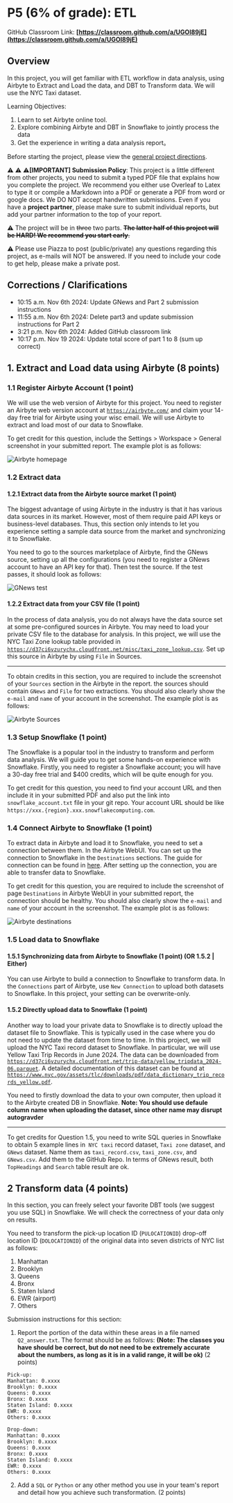 # P5 (6% of grade): ETL
GitHub Classroom Link: **[https://classroom.github.com/a/UGOl89jE](https://classroom.github.com/a/UGOl89jE)**

## Overview
In this project, you will get familiar with ETL workflow in data analysis, using Airbyte to Extract and Load the data, and DBT to Transform data. We will use the NYC Taxi dataset.

Learning Objectives:
1. Learn to set Airbyte online tool.
2. Explore combining Airbyte and DBT in Snowflake to jointly process the data
3. Get the experience in writing a data analysis report。

Before starting the project, please view the [general project directions](https://github.com/CS639-Data-Management-for-Data-Science/f24/blob/main/projects.md).

:warning: :warning:  :warning:**[IMPORTANT] Submission Policy**: This project is a little different from other projects, you need to submit a typed PDF file that explains how you complete the project. We recommend you either use Overleaf to Latex to type it or compile a Markdown into a PDF or generate a PDF from word or google docs. We DO NOT accept handwritten submissions. Even if you have a **project partner**, please make sure to submit individual reports, but add your partner information to the top of your report.

⚠️ The project will be in ~~three~~ two parts. ~~**The latter half of this project will be HARD! We recommend you start early**.~~

⚠️ Please use Piazza to post (public/private) any questions regarding this project, as e-mails will NOT be answered. If you need to include your code to get help, please make a private post.

## Corrections / Clarifications
- 10:15 a.m. Nov 6th 2024: Update GNews and Part 2 submission instructions
- 11:55 a.m. Nov 6th 2024: Delete part3 and update submission instructions for Part 2
- 3:21 p.m. Nov 6th 2024: Added GitHub classroom link
- 10:17 p.m. Nov 19 2024: Update total score of part 1 to 8 (sum up correct)


## 1. Extract and Load data using Airbyte (8 points)

### 1.1 Register Airbyte Account (1 point)

We will use the web version of Airbyte for this project. You need to register an Airbyte web version account at [`https://airbyte.com/`](https://airbyte.com/) and claim your 14-day free trial for Airbyte using your wisc email. We will use Airbyte to extract and load most of our data to Snowflake. 

To get credit for this question, include the Settings > Workspace > General screenshot in your submitted report. The example plot is as follows:

![Airbyte homepage](./plots/AirByte_homepage.png)



### 1.2 Extract data

#### 1.2.1 Extract data from the Airbyte source market (1 point)

The biggest advantage of using Airbyte in the industry is that it has various data sources in its market. However, most of them require paid API keys or business-level databases. Thus, this section only intends to let you experience setting a sample data source from the market and synchronizing it to Snowflake. 

You need to go to the sources marketplace of Airbyte, find the GNews source, setting up all the configurations (you need to register a GNews account to have an API key for that). Then test the source. If the test passes, it should look as follows:

![GNews test](./plots/GNews_test.png)

#### 1.2.2 Extract data from your CSV file (1 point)

In the process of data analysis, you do not always have the data source set at some pre-configured sources in Airbyte. You may need to load your private CSV file to the database for analysis. In this project, we will use the NYC Taxi Zone lookup table provided in [`https://d37ci6vzurychx.cloudfront.net/misc/taxi_zone_lookup.csv`](https://d37ci6vzurychx.cloudfront.net/misc/taxi_zone_lookup.csv). Set up this source in Airbyte by using `File` in Sources.

---

To obtain credits in this section, you are required to include the screenshot of your `Sources` section in the Airbyte in the report. the sources should contain `GNews` and `File` for two extractions. You should also clearly show the `e-mail` and `name` of your account in the screenshot. The example plot is as follows:

![Airbyte Sources](./plots/AirByte_sources.png)

### 1.3 Setup Snowflake (1 point)

The Snowflake is a popular tool in the industry to transform and perform data analysis. We will guide you to get some hands-on experience with Snowflake. Firstly, you need to register a Snowflake account; you will have a 30-day free trial and $400 credits, which will be quite enough for you. 

To get credit for this question, you need to find your account URL and then include it in your submitted PDF and also put the link into `snowflake_account.txt` file in your git repo. Your account URL should be like `https://xxx.{region}.xxx.snowflakecomputing.com`.

### 1.4 Connect Airbyte to Snowflake (1 point)

To extract data in Airbyte and load it to Snowflake, you need to set a connection between them. In the Airbyte WebUI. You can set up the connection to Snowflake in the `Destinations` sections. The guide for connection can be found in [here](https://docs.airbyte.com/integrations/destinations/snowflake?_gl=1*6fqg41*_gcl_aw*R0NMLjE3Mjk1MjI4MTEuQ2owS0NRanc5OWU0QmhEaUFSSXNBSVNFN1BfYWZuTEtHN3BlUWxlbmZXOW14Q0otaXRwWG0zV0xsM1pjeGpjQWt6bE9sQS1oNTFZODE5a2FBc3lIRUFMd193Y0I.*_gcl_au*NzUxMzA5NTcyLjE3MjkwMDUxMzUuMzk0OTIyMjM4LjE3MzAzMTIyMDEuMTczMDMxMjcyMQ..). After setting up the connection, you are able to transfer data to Snowflake.

To get credit for this question, you are required to include the screenshot of page `Destinations` in Airbyte WebUI in your submitted report, the connection should be healthy. You should also clearly show the `e-mail` and `name` of your account in the screenshot. The example plot is as follows:

![Airbyte destinations](./plots/AirByte_destinations.png)

### 1.5 Load data to Snowflake

#### 1.5.1 Synchronizing data from Airbyte to Snowflake (1 point) (OR 1.5.2 | Either)

You can use Airbyte to build a connection to Snowflake to transform data. In the `Connections` part of Airbyte, use `New Connection` to upload both datasets to Snowflake. In this project, your setting can be overwrite-only. 

#### 1.5.2 Directly upload data to Snowflake (1 point) 

Another way to load your private data to Snowflake is to directly upload the dataset file to Snowflake. This is typically used in the case where you do not need to update the dataset from time to time. In this project, we will upload the NYC Taxi record dataset to Snowflake. In particular, we will use  Yellow Taxi Trip Records in June 2024. The data can be downloaded from [`https://d37ci6vzurychx.cloudfront.net/trip-data/yellow_tripdata_2024-06.parquet`](https://d37ci6vzurychx.cloudfront.net/trip-data/yellow_tripdata_2024-06.parquet). A detailed documentation of this dataset can be found at [`https://www.nyc.gov/assets/tlc/downloads/pdf/data_dictionary_trip_records_yellow.pdf`](https://www.nyc.gov/assets/tlc/downloads/pdf/data_dictionary_trip_records_yellow.pdf). 

You need to firstly download the data to your own computer, then upload it to the Airbyte created DB in Snowflake. **Note: You should use defaule column name when uploading the dataset, since other name may disrupt autogravder**

---

To get credits for Question 1.5, you need to write SQL queries in Snowflake to obtain 5 example lines in` NYC taxi` record dataset, `Taxi zone` dataset, and `GNews` dataset. Name them as `taxi_record.csv`,  `taxi_zone.csv`, and `GNews.csv`. Add them to the GitHub Repo. In terms of GNews result, both `TopHeadings` and `Search` table result are ok.


## 2 Transform data (4 points)

In this section, you can freely select your favorite DBT tools (we suggest you use SQL) in Snowflake. We will check the correctness of your data only on results. 

You need to transform the pick-up location ID (`PULOCATIONID`) drop-off location ID (`DOLOCATIONID`) of the original data into seven districts of NYC list as follows:
1. Manhattan
2. Brooklyn
3. Queens
4. Bronx
5. Staten Island
6. EWR (airport)
7. Others

Submission instructions for this section:
1. Report the portion of the data within these areas in a file named `Q2_answer.txt`. The format should be as follows: **(Note: The classes you have should be correct, but do not need to be extremely accurate about the numbers, as long as it is in a valid range, it will be ok)** (2 points)
```text
Pick-up:
Manhattan: 0.xxxx
Brooklyn: 0.xxxx
Queens: 0.xxxx
Bronx: 0.xxxx
Staten Island: 0.xxxx
EWR: 0.xxxx
Others: 0.xxxx

Drop-down:
Manhattan: 0.xxxx
Brooklyn: 0.xxxx
Queens: 0.xxxx
Bronx: 0.xxxx
Staten Island: 0.xxxx
EWR: 0.xxxx
Others: 0.xxxx
```
2. Add a `SQL` or `Python` or any other method you use in your team's report and detail how you achieve such transformation. (2 points)
